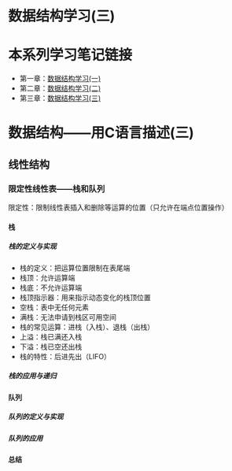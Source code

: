 # 数据结构学习(三)


<!--more-->

# 本系列学习笔记链接

- 第一章：[数据结构学习(一)](/data_structure-1)
- 第二章：[数据结构学习(二)](/data_structure-2)
- 第三章：[数据结构学习(三)](/data_structure-3)

# 数据结构——用C语言描述(三)

## 线性结构

### 限定性线性表——栈和队列

限定性：限制线性表插入和删除等运算的位置（只允许在端点位置操作）

#### 栈

##### 栈的定义与实现

- 栈的定义：把运算位置限制在表尾端
- 栈顶：允许运算端
- 栈底：不允许运算端
- 栈顶指示器：用来指示动态变化的栈顶位置
- 空栈：表中无任何元素
- 满栈：无法申请到栈区可用空间
- 栈的常见运算：进栈（入栈）、退栈（出栈）
- 上溢：栈已满还入栈
- 下溢：栈已空还出栈
- 栈的特性：后进先出（LIFO）



##### 栈的应用与递归



#### 队列

##### 队列的定义与实现



##### 队列的应用



#### 总结

